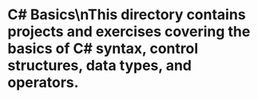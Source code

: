 # C# Basics\nThis directory contains projects and exercises covering the basics of C# syntax, control structures, data types, and operators.
